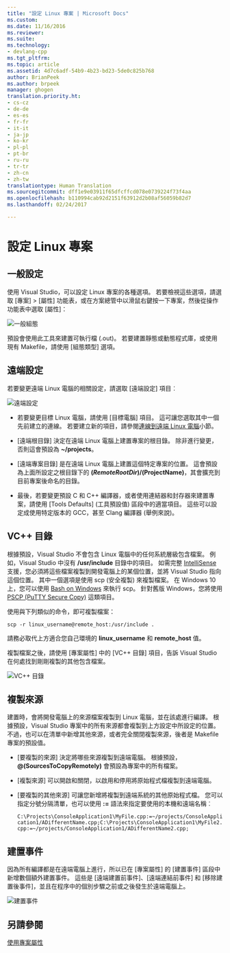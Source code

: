```yaml
---
title: "設定 Linux 專案 | Microsoft Docs"
ms.custom: 
ms.date: 11/16/2016
ms.reviewer: 
ms.suite: 
ms.technology:
- devlang-cpp
ms.tgt_pltfrm: 
ms.topic: article
ms.assetid: 4d7c6adf-54b9-4b23-bd23-5de0c825b768
author: BrianPeek
ms.author: brpeek
manager: ghogen
translation.priority.ht:
- cs-cz
- de-de
- es-es
- fr-fr
- it-it
- ja-jp
- ko-kr
- pl-pl
- pt-br
- ru-ru
- tr-tr
- zh-cn
- zh-tw
translationtype: Human Translation
ms.sourcegitcommit: dff1e9e03911f65dfcffcd078e0739224f73f4aa
ms.openlocfilehash: b110994cab92d2151f63912d2b08af56059b82d7
ms.lasthandoff: 02/24/2017

---
```


# <a name="configure-a-linux-project"></a>設定 Linux 專案

## <a name="general-settings"></a>一般設定
使用 Visual Studio，可以設定 Linux 專案的各種選項。  若要檢視這些選項，請選取 [專案] > [屬性] 功能表，或在方案總管中以滑鼠右鍵按一下專案，然後從操作功能表中選取 [屬性]：

![一般組態](media/settings_general.png)

預設會使用此工具來建置可執行檔 (.out)。  若要建置靜態或動態程式庫，或使用現有 Makefile，請使用 [組態類型] 選項。

## <a name="remote-settings"></a>遠端設定
若要變更遠端 Linux 電腦的相關設定，請選取 [遠端設定] 項目︰

![遠端設定](media/settings_remote.png)

* 若要變更目標 Linux 電腦，請使用 [目標電腦] 項目。  這可讓您選取其中一個先前建立的連線。  若要建立新的項目，請參閱[連線到遠端 Linux 電腦](connect-to-your-remote-linux-computer.md)小節。

* [遠端根目錄] 決定在遠端 Linux 電腦上建置專案的根目錄。  除非進行變更，否則這會預設為 **~/projects**。

* [遠端專案目錄] 是在遠端 Linux 電腦上建置這個特定專案的位置。  這會預設為上面所設定之根目錄下的 **$(RemoteRootDir)/$(ProjectName)**，其會擴充到目前專案後命名的目錄。

* 最後，若要變更預設 C 和 C++ 編譯器，或者使用連結器和封存器來建置專案，請使用 [Tools Defaults] (工具預設值) 區段中的適當項目。  這些可以設定成使用特定版本的 GCC，甚至 Clang 編譯器 (舉例來說)。

## <a name="vc-directories"></a>VC++ 目錄
根據預設，Visual Studio 不會包含 Linux 電腦中的任何系統層級包含檔案。  例如，Visual Studio 中沒有 **/usr/include** 目錄中的項目。  如需完整 [IntelliSense](/visualstudio/ide/using-intellisense) 支援，您必須將這些檔案複製到開發電腦上的某個位置，並將 Visual Studio 指向這個位置。  其中一個選項是使用 scp (安全複製) 來複製檔案。  在 Windows 10 上，您可以使用 [Bash on Windows](https://msdn.microsoft.com/commandline/wsl/about) 來執行 scp。  針對舊版 Windows，您將使用 [PSCP (PuTTY Secure Copy)](http://www.chiark.greenend.org.uk/~sgtatham/putty/download.html) 這類項目。

使用與下列類似的命令，即可複製檔案：

`scp -r linux_username@remote_host:/usr/include .`

請務必取代上方適合您自己環境的 **linux_username** 和 **remote_host** 值。

複製檔案之後，請使用 [專案屬性] 中的 [VC++ 目錄] 項目，告訴 Visual Studio 在何處找到剛剛複製的其他包含檔案。

![VC++ 目錄](media/settings_directories.png)

## <a name="copy-sources"></a>複製來源
建置時，會將開發電腦上的來源檔案複製到 Linux 電腦，並在該處進行編譯。  根據預設，Visual Studio 專案中的所有來源都會複製到上方設定中所設定的位置。  不過，也可以在清單中新增其他來源，或者完全關閉複製來源，後者是 Makefile 專案的預設值。

* [要複製的來源] 決定將哪些來源複製到遠端電腦。  根據預設，**@(SourcesToCopyRemotely)** 會預設為專案中的所有檔案。

* [複製來源] 可以開啟和關閉，以啟用和停用將原始程式檔複製到遠端電腦。

* [要複製的其他來源] 可讓您新增將複製到遠端系統的其他原始程式檔。  您可以指定分號分隔清單，也可以使用 **:=** 語法來指定要使用的本機和遠端名稱︰

  `C:\Projects\ConsoleApplication1\MyFile.cpp:=~/projects/ConsoleApplication1/ADifferentName.cpp;C:\Projects\ConsoleApplication1\MyFile2.cpp:=~/projects/ConsoleApplication1/ADifferentName2.cpp;`

## <a name="build-events"></a>建置事件
因為所有編譯都是在遠端電腦上進行，所以已在 [專案屬性] 的 [建置事件] 區段中新增數個額外建置事件。  這些是 [遠端建置前事件]、[遠端連結前事件] 和 [移除建置後事件]，並且在程序中的個別步驟之前或之後發生於遠端電腦上。

![建置事件](media/settings_buildevents.png)

## <a name="see-also"></a>另請參閱
[使用專案屬性](../ide/working-with-project-properties.md)
